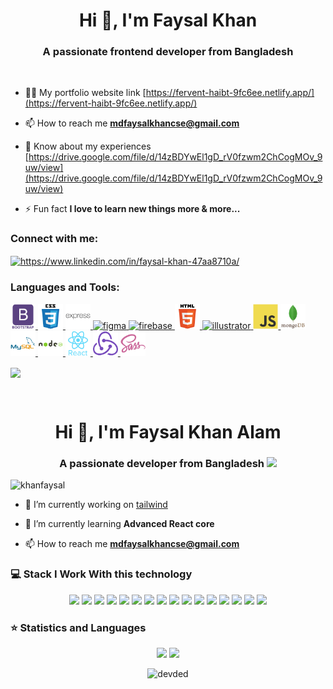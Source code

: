 <!-- [![MasterHead](https://media-exp1.licdn.com/dms/imag...)](https://github.com/khanfaysal) -->
<h1 align="center">Hi 👋, I'm Faysal Khan</h1>
<h3 align="center">A passionate frontend developer from Bangladesh</h3><br>



<!-- - 🌱 I’m currently learning **React DOM, CSS frameworks ,node** -->

- 👨‍💻 My portfolio website link [https://fervent-haibt-9fc6ee.netlify.app/](https://fervent-haibt-9fc6ee.netlify.app/)

<!-- - 📝 I regularly write articles on [https://mdfaysalkhancse.medium.com/](https://mdfaysalkhancse.medium.com/) -->

<!-- - 💬 Ask me about **React, bootstrap, material UI,** -->

- 📫 How to reach me **mdfaysalkhancse@gmail.com**

- 📄 Know about my experiences [https://drive.google.com/file/d/14zBDYwEl1gD_rV0fzwm2ChCogMOv_9uw/view](https://drive.google.com/file/d/14zBDYwEl1gD_rV0fzwm2ChCogMOv_9uw/view)

- ⚡ Fun fact **I love to learn new things more & more...**

<h3 align="left">Connect with me:</h3>
<p align="left">
<a href="https://linkedin.com/in/https://www.linkedin.com/in/faysal-khan-47aa8710a/" target="blank"><img align="center" src="https://raw.githubusercontent.com/rahuldkjain/github-profile-readme-generator/master/src/images/icons/Social/linked-in-alt.svg" alt="https://www.linkedin.com/in/faysal-khan-47aa8710a/" height="30" width="40" /></a>
</p>

<h3 align="left">Languages and Tools:</h3>
<p align="left"> <a href="https://getbootstrap.com" target="_blank"> <img src="https://raw.githubusercontent.com/devicons/devicon/master/icons/bootstrap/bootstrap-plain-wordmark.svg" alt="bootstrap" width="40" height="40"/> </a>  <a href="https://www.w3schools.com/css/" target="_blank"> <img src="https://raw.githubusercontent.com/devicons/devicon/master/icons/css3/css3-original-wordmark.svg" alt="css3" width="40" height="40"/> </a> <a href="https://expressjs.com" target="_blank"> <img src="https://raw.githubusercontent.com/devicons/devicon/master/icons/express/express-original-wordmark.svg" alt="express" width="40" height="40"/> </a> <a href="https://www.figma.com/" target="_blank"> <img src="https://www.vectorlogo.zone/logos/figma/figma-icon.svg" alt="figma" width="40" height="40"/> </a> <a href="https://firebase.google.com/" target="_blank"> <img src="https://www.vectorlogo.zone/logos/firebase/firebase-icon.svg" alt="firebase" width="40" height="40"/> </a> <a href="https://www.w3.org/html/" target="_blank"> <img src="https://raw.githubusercontent.com/devicons/devicon/master/icons/html5/html5-original-wordmark.svg" alt="html5" width="40" height="40"/> </a> <a href="https://www.adobe.com/in/products/illustrator.html" target="_blank"> <img src="https://www.vectorlogo.zone/logos/adobe_illustrator/adobe_illustrator-icon.svg" alt="illustrator" width="40" height="40"/> </a> <a href="https://developer.mozilla.org/en-US/docs/Web/JavaScript" target="_blank"> <img src="https://raw.githubusercontent.com/devicons/devicon/master/icons/javascript/javascript-original.svg" alt="javascript" width="40" height="40"/> </a> <a href="https://www.mongodb.com/" target="_blank"> <img src="https://raw.githubusercontent.com/devicons/devicon/master/icons/mongodb/mongodb-original-wordmark.svg" alt="mongodb" width="40" height="40"/> </a> <a href="https://www.mysql.com/" target="_blank"> <img src="https://raw.githubusercontent.com/devicons/devicon/master/icons/mysql/mysql-original-wordmark.svg" alt="mysql" width="40" height="40"/> </a> <a href="https://nodejs.org" target="_blank"> <img src="https://raw.githubusercontent.com/devicons/devicon/master/icons/nodejs/nodejs-original-wordmark.svg" alt="nodejs" width="40" height="40"/> </a> <a href="https://reactjs.org/" target="_blank"> <img src="https://raw.githubusercontent.com/devicons/devicon/master/icons/react/react-original-wordmark.svg" alt="react" width="40" height="40"/> </a> <a href="https://redux.js.org" target="_blank"> <img src="https://raw.githubusercontent.com/devicons/devicon/master/icons/redux/redux-original.svg" alt="redux" width="40" height="40"/> </a> <a href="https://sass-lang.com" target="_blank"> <img src="https://raw.githubusercontent.com/devicons/devicon/master/icons/sass/sass-original.svg" alt="sass" width="40" height="40"/> </a> </p>


<p><img align="center" src="https://github-readme-stats.vercel.app/api/top-langs/?username=khanfaysal&theme=blue-green" /></p><br>










<h1 align="center">Hi 👋, I'm Faysal Khan Alam</h1>
<h3 align="center">A passionate developer from Bangladesh <img src="https://image.flaticon.com/icons/svg/323/323299.svg" width="14"/> </h3>
<p align="left"> <img src="https://komarev.com/ghpvc/?username=khanfaysal" alt="khanfaysal" /> </p>

- 🔭 I’m currently working on [tailwind ](https://tailwindcss.com/)

- 🌱 I’m currently learning **Advanced React core**

- 📫 How to reach me **mdfaysalkhancse@gmail.com**

### 💻 Stack I Work With this technology 

<p align="center">
<img src="https://img.shields.io/badge/HTML5-E34F26?style=for-the-badge&logo=html5&logoColor=white" height="25"/>
<img src="https://img.shields.io/badge/CSS3-1572B6?style=for-the-badge&logo=css3&logoColor=white" height="25"/>
<img src="https://img.shields.io/badge/javascript-F7DF1E.svg?&style=for-the-badge&logo=javascript&logoColor=white" height="25"/>
<img src="https://img.shields.io/badge/React-20232A?style=for-the-badge&logo=react&logoColor=61DAFB" height="25"/>
<img src="https://img.shields.io/badge/Bootstrap-563D7C?style=for-the-badge&logo=bootstrap&logoColor=white" height="25"/>
<img src="https://img.shields.io/badge/Tailwind_CSS-38B2AC?style=for-the-badge&logo=tailwind-css&logoColor=white" height="25"/>
<img src="https://img.shields.io/badge/Material--UI-0081CB?style=for-the-badge&logo=material-ui&logoColor=white" height="25"/>
<img src="https://img.shields.io/badge/Redux-593D88?style=for-the-badge&logo=redux&logoColor=white" height="25"/>
<img src="https://img.shields.io/badge/React_Router-CA4245?style=for-the-badge&logo=react-router&logoColor=white" height="25"/>
 <img src="https://img.shields.io/badge/Netlify-00C7B7?style=for-the-badge&logo=netlify&logoColor=white" height="25"/>
<img src="https://img.shields.io/badge/Heroku-430098?style=for-the-badge&logo=heroku&logoColor=white" height="25"/>
<img src="https://img.shields.io/badge/firebase-FFCA28.svg?&style=for-the-badge&logo=firebase&logoColor=white" height="25"/>
<img src="https://img.shields.io/badge/VS%20Code-007ACC.svg?&style=for-the-badge&logo=visual-studio-code&logoColor=white" height="25"/>
<img src="https://img.shields.io/badge/sublime-FF9800.svg?&style=for-the-badge&logo=sublime-text&logoColor=white" height="25"/>
<img src="https://img.shields.io/badge/mysql-4479A1.svg?&style=for-the-badge&logo=mysql&logoColor=white" height="25"/>
<img src="https://img.shields.io/badge/xampp-FB7A24.svg?&style=for-the-badge&logo=xampp&logoColor=white" height="25"/>
</p>

 
  ### ⭐  Statistics and Languages

<p align="center">
  <img width="48%" src="https://github-readme-stats.vercel.app/api?username=khanfaysal&show_icons=true&theme=tokyonight" />
  <img width="48%" src="https://github-readme-streak-stats.herokuapp.com/?user=khanfaysal&theme=tokyonight" />
</p>



<p align="center">
 <img src="https://github-profile-trophy.vercel.app/?username=devded&theme=flat&row=1" alt="devded" />
</p>
    


<!--  ![Visitor Count](https://profile-counter.glitch.me/devded/count.svg)  -->
<!-- <p><img align="center" src="https://github-readme-streak-stats.herokuapp.com/?user=khanfaysal&" alt="khanfaysal" /></p> -->
<!-- <p>&nbsp;<img align="center" src="https://github-readme-stats.vercel.app/api?username=khanfaysal&show_icons=true&locale=en" alt="khanfaysal" /></p> -->



